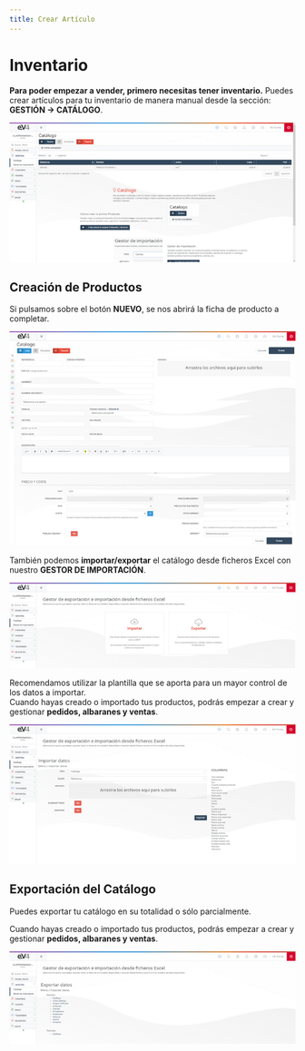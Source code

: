 ```yaml
---
title: Crear Artículo
---
```

# Inventario  

**Para poder empezar a vender, primero necesitas tener inventario.**
Puedes crear artículos para tu inventario de manera manual desde la sección: **GESTIÓN → CATÁLOGO**.  


![Imagen01](../../../assets/tips/Catalogo01.png)


## Creación de Productos  

Si pulsamos sobre el botón **NUEVO**, se nos abrirá la ficha de producto a completar. 

![Imagen02](../../../assets/tips/Catalogo02.png)

También podemos **importar/exportar** el catálogo desde ficheros Excel con nuestro **GESTOR DE IMPORTACIÓN**.  

![Imagen03](../../../assets/tips/GestorImportacion01.png)


Recomendamos utilizar la plantilla que se aporta para un mayor control de los datos a importar.  
Cuando hayas creado o importado tus productos, podrás empezar a crear y gestionar **pedidos, albaranes y ventas**.  

![Imagen03](../../../assets/tips/GestorImportacionCatalogo02.png)

## Exportación del Catálogo  

Puedes exportar tu catálogo en su totalidad o sólo parcialmente.  

Cuando hayas creado o importado tus productos, podrás empezar a crear y gestionar **pedidos, albaranes y ventas**.  

![Imagen03](../../../assets/tips/GestorExportacion01.png)